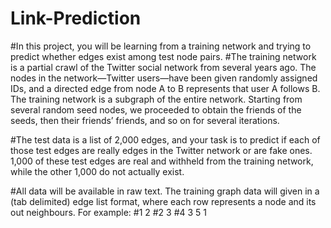 # Link-Prediction
#In this project, you will be learning from a training network and trying to predict whether edges exist among test node pairs.
#The training network is a partial crawl of the Twitter social network from several years ago. The nodes in the network—Twitter users—have been given randomly assigned IDs, and a directed edge from node A to B represents that user A follows B. The training network is a subgraph of the entire network. Starting from several random seed nodes, we proceeded to obtain the friends of the seeds, then their friends’ friends, and so on for several iterations.

#The test data is a list of 2,000 edges, and your task is to predict if each of those test edges are really edges in the Twitter network or are fake ones. 1,000 of these test edges are real and withheld from the training network, while the other 1,000 do not actually exist.

#All data will be available in raw text. The training graph data will given in a (tab delimited) edge list format, where each row represents a node and its out neighbours. For example:
#1 2
#2 3 
#4 3 5 1
